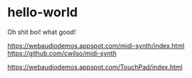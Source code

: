 # hello-world


Oh shit boi!
what good!



https://webaudiodemos.appspot.com/midi-synth/index.html
https://github.com/cwilso/midi-synth

https://webaudiodemos.appspot.com/TouchPad/index.html
